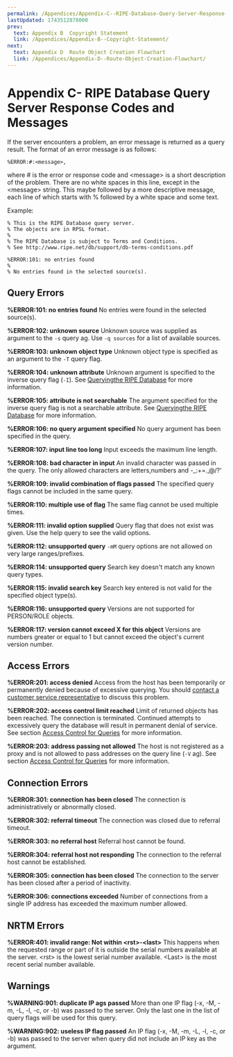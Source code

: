```yaml
---
permalink: /Appendices/Appendix-C--RIPE-Database-Query-Server-Response-Codes-and-Messages
lastUpdated: 1743512878000
prev:
  text: Appendix B  Copyright Statement
  link: /Appendices/Appendix-B--Copyright-Statement/
next:
  text: Appendix D  Route Object Creation Flowchart
  link: /Appendices/Appendix-D--Route-Object-Creation-Flowchart/
---
```


# Appendix C- RIPE Database Query Server Response Codes and Messages

If the server encounters a problem, an error message is returned as a query result. The format of an error message is as follows:

    %ERROR:#:<message>,

where # is the error or response code and &lt;message&gt; is a short description of the problem. There are no white spaces in this line, except in the &lt;message&gt; string. This maybe followed by a more descriptive message, each line of which starts with % followed by a white space and some text.

Example:

    % This is the RIPE Database query server. 
    % The objects are in RPSL format. 
    %
    % The RIPE Database is subject to Terms and Conditions.  
    % See http://www.ripe.net/db/support/db-terms-conditions.pdf 

    %ERROR:101: no entries found  
    %  
    % No entries found in the selected source(s).

## Query Errors

**%ERROR:101: no entries found**
No entries were found in the selected source(s).

**%ERROR:102: unknown source**
Unknown source was supplied as argument to the `-s` query ag. Use `-q sources` for a list of available sources.

**%ERROR:103: unknown object type** 
Unknown object type is specified as an argument to the `-T` query flag.

**%ERROR:104: unknown attribute**
Unknown argument is specified to the inverse query flag (`-I`). See [Queryingthe RIPE Database](../How-to-Query-the-RIPE-Database/#how-to-query-the-ripe-database) for more information.

**%ERROR:105: attribute is not searchable**
The argument specified for the inverse query flag is not a searchable attribute. See [Queryingthe RIPE Database](../How-to-Query-the-RIPE-Database/#how-to-query-the-ripe-database) for more information.

**%ERROR:106: no query argument specified**
No query argument has been specified in the query.

**%ERROR:107: input line too long**
Input exceeds the maximum line length.

**%ERROR:108: bad character in input** 
An invalid character was passed in the query. The only allowed characters are letters,numbers and -_:+=.,@/?'

**%ERROR:109: invalid combination of flags passed**
The specified query flags cannot be included in the same query.

**%ERROR:110: multiple use of flag**
The same flag cannot be used multiple times.

**%ERROR:111: invalid option supplied**
Query flag that does not exist was given. Use the help query to see the valid options.

**%ERROR:112: unsupported query**
`-mM` query options are not allowed on very large ranges/prefixes.

**%ERROR:114: unsupported query**
Search key doesn't match any known query types.

**%ERROR:115: invalid search key**
Search key entered is not valid for the specified object type(s).

**%ERROR:116: unsupported query**
Versions are not supported for PERSON/ROLE objects.

**%ERROR:117: version cannot exceed X for this object**
Versions are numbers greater or equal to 1 but cannot exceed the object's current version number.


## Access Errors

**%ERROR:201: access denied** 
Access from the host has been temporarily or permanently denied because of excessive querying. You should [contact a customer service representative](https://www.ripe.net/contact-form?topic=ripe_dbm) to discuss this problem.

**%ERROR:202: access control limit reached**
Limit of returned objects has been reached. The connection is terminated. Continued attempts to excessively query the database will result in permanent denial of service. See section [Access Control for Queries](../Types-of-Queries/Access-Control-for-Queries/#access-control-for-queries) for more information.

**%ERROR:203: address passing not allowed** 
The host is not registered as a proxy and is not allowed to pass addresses on the query line (`-V` ag). See section [Access Control for Queries](../Types-of-Queries/Access-Control-for-Queries/#access-control-for-queries) for more information.


## Connection Errors

**%ERROR:301: connection has been closed**
The connection is administratively or abnormally closed.

**%ERROR:302: referral timeout**
The connection was closed due to referral timeout.

**%ERROR:303: no referral host**
Referral host cannot be found.

**%ERROR:304: referral host not responding** 
The connection to the referral host cannot be established.

**%ERROR:305: connection has been closed** 
The connection to the server has been closed after a period of inactivity.

**%ERROR:306: connections exceeded**
Number of connections from a single IP address has exceeded the maximum number allowed.


## NRTM Errors

**%ERROR:401: invalid range: Not within &lt;rst&gt;-&lt;last&gt;**
This happens when the requested range or part of it is outside the serial numbers available at the server. &lt;rst&gt; is the lowest serial number available. &lt;Last&gt; is the most recent serial number available.


## Warnings

**%WARNING:901: duplicate IP ags passed** 
More than one IP flag (-x, -M, -m, -L, -l, -c, or -b) was passed to the server. Only the last one in the list of query flags will be used for this query.

**%WARNING:902: useless IP flag passed**
An IP flag (-x, -M, -m, -L, -l, -c, or -b) was passed to the server when query did not include an IP key as the argument.
